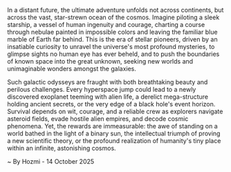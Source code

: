 
In a distant future, the ultimate adventure unfolds not across continents, but across the vast, star-strewn ocean of the cosmos. Imagine piloting a sleek starship, a vessel of human ingenuity and courage, charting a course through nebulae painted in impossible colors and leaving the familiar blue marble of Earth far behind. This is the era of stellar pioneers, driven by an insatiable curiosity to unravel the universe's most profound mysteries, to glimpse sights no human eye has ever beheld, and to push the boundaries of known space into the great unknown, seeking new worlds and unimaginable wonders amongst the galaxies.

Such galactic odysseys are fraught with both breathtaking beauty and perilous challenges. Every hyperspace jump could lead to a newly discovered exoplanet teeming with alien life, a derelict mega-structure holding ancient secrets, or the very edge of a black hole's event horizon. Survival depends on wit, courage, and a reliable crew as explorers navigate asteroid fields, evade hostile alien empires, and decode cosmic phenomena. Yet, the rewards are immeasurable: the awe of standing on a world bathed in the light of a binary sun, the intellectual triumph of proving a new scientific theory, or the profound realization of humanity's tiny place within an infinite, astonishing cosmos.

~ By Hozmi - 14 October 2025
